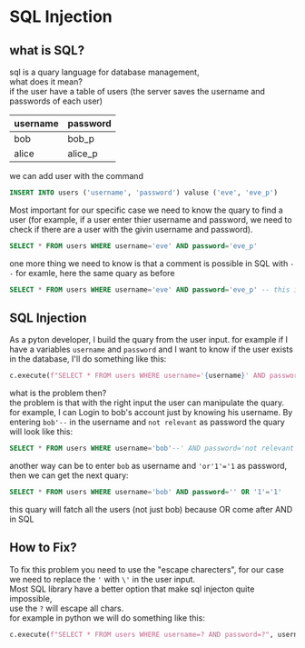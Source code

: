 # SQL Injection #
## what is SQL? ##
sql is a quary language for database management,  
what does it mean?  
if the user have a table of users (the server saves the username and passwords of each user)

| username | password |
| -------- | -------- |
| bob      | bob\_p   |
| alice    | alice\_p |

we can add user with the command  
```SQL
INSERT INTO users ('username', 'password') valuse ('eve', 'eve_p')
```
Most important for our specific case we need to know the quary to find a user (for example, if a user enter thier username and password, we need to check if there are a user with the givin username and password).  

```SQL
SELECT * FROM users WHERE username='eve' AND password='eve_p'
```

one more thing we need to know is that a comment is possible in SQL with `--` for examle, here the same quary as before
```SQL
SELECT * FROM users WHERE username='eve' AND password='eve_p' -- this it a comment
```

## SQL Injection ##
As a pyton developer, I build the quary from the user input. for example if I have a variables `username` and `password` and I want to know if the user exists in the database, I'll do something like this:

```python
c.execute(f"SELECT * FROM users WHERE username='{username}' AND password='{password}'")
```

what is the problem then?  
the problem is that with the right input the user can manipulate the quary.  
for example, I can Login to bob's account just by knowing his username. By entering `bob'--` in the username and `not relevant` as password the quary will look like this:

```SQL
SELECT * FROM users WHERE username='bob'--' AND password='not relevant'
```

another way can be to enter `bob` as username and `'or'1'='1` as password, then we can get the next quary:

```SQL
SELECT * FROM users WHERE username='bob' AND password='' OR '1'='1'
```

this quary will fatch all the users (not just bob) because OR come after AND in SQL

## How to Fix? ##
To fix this problem you need to use the "escape charecters", for our case we need to replace the `'` with `\'` in the user input.  
Most SQL library have a better option that make sql injecton quite impossible,  
use the `?` will escape all chars.  
for example in python we will do something like this:  

```python
c.execute(f"SELECT * FROM users WHERE username=? AND password=?", username, password)
```

